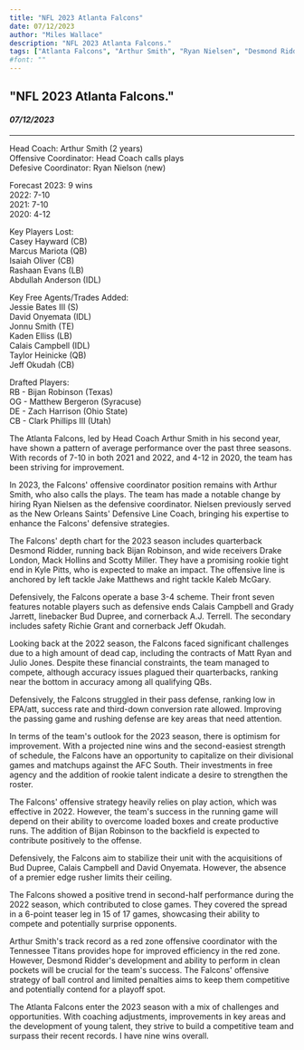 ```yaml
---
title: "NFL 2023 Atlanta Falcons"
date: 07/12/2023
author: "Miles Wallace"
description: "NFL 2023 Atlanta Falcons."
tags: ["Atlanta Falcons", "Arthur Smith", "Ryan Nielsen", "Desmond Ridder", "Bijan Robinson", "NFL", "Drake London", "Mack Hollins", "Scotty Miller", "Calais Campbell", "Grady Jarrett", "A.J. Terrell", "Bud Dupree", "David Onyemata",  ]
#font: ""
---
```

## "NFL 2023 Atlanta Falcons."
#### _07/12/2023_ 
____
Head Coach: Arthur Smith (2 years)    
Offensive Coordinator: Head Coach calls plays    
Defesive Coordinator: Ryan Nielson (new)        
    
Forecast 2023: 9 wins    
2022: 7-10    
2021: 7-10    
2020: 4-12    
    
Key Players Lost:    
Casey Hayward (CB)  
Marcus Mariota (QB)  
Isaiah Oliver (CB)  
Rashaan Evans (LB)  
Abdullah Anderson (IDL)   
    
Key Free Agents/Trades Added:    
Jessie Bates III (S)  
David Onyemata (IDL)  
Jonnu Smith (TE)  
Kaden Elliss (LB)  
Calais Campbell (IDL)  
Taylor Heinicke (QB)  
Jeff Okudah (CB)  
  
Drafted Players:    
RB - Bijan Robinson (Texas)  
OG - Matthew Bergeron (Syracuse)  
DE - Zach Harrison (Ohio State)  
CB - Clark Phillips III (Utah)  
  
The Atlanta Falcons, led by Head Coach Arthur Smith in his second year, have shown a pattern of average performance over the past three seasons. With records of 7-10 in both 2021 and 2022, and 4-12 in 2020, the team has been striving for improvement.

In 2023, the Falcons' offensive coordinator position remains with Arthur Smith, who also calls the plays. The team has made a notable change by hiring Ryan Nielsen as the defensive coordinator. Nielsen previously served as the New Orleans Saints' Defensive Line Coach, bringing his expertise to enhance the Falcons' defensive strategies.

The Falcons' depth chart for the 2023 season includes quarterback Desmond Ridder, running back Bijan Robinson, and wide receivers Drake London, Mack Hollins and Scotty Miller. They have a promising rookie tight end in Kyle Pitts, who is expected to make an impact. The offensive line is anchored by left tackle Jake Matthews and right tackle Kaleb McGary.

Defensively, the Falcons operate a base 3-4 scheme. Their front seven features notable players such as defensive ends Calais Campbell and Grady Jarrett, linebacker Bud Dupree, and cornerback A.J. Terrell. The secondary includes safety Richie Grant and cornerback Jeff Okudah.

Looking back at the 2022 season, the Falcons faced significant challenges due to a high amount of dead cap, including the contracts of Matt Ryan and Julio Jones. Despite these financial constraints, the team managed to compete, although accuracy issues plagued their quarterbacks, ranking near the bottom in accuracy among all qualifying QBs.

Defensively, the Falcons struggled in their pass defense, ranking low in EPA/att, success rate and third-down conversion rate allowed. Improving the passing game and rushing defense are key areas that need attention.

In terms of the team's outlook for the 2023 season, there is optimism for improvement. With a projected nine wins and the second-easiest strength of schedule, the Falcons have an opportunity to capitalize on their divisional games and matchups against the AFC South. Their investments in free agency and the addition of rookie talent indicate a desire to strengthen the roster.

The Falcons' offensive strategy heavily relies on play action, which was effective in 2022. However, the team's success in the running game will depend on their ability to overcome loaded boxes and create productive runs. The addition of Bijan Robinson to the backfield is expected to contribute positively to the offense.

Defensively, the Falcons aim to stabilize their unit with the acquisitions of Bud Dupree, Calais Campbell and David Onyemata. However, the absence of a premier edge rusher limits their ceiling.

The Falcons showed a positive trend in second-half performance during the 2022 season, which contributed to close games. They covered the spread in a 6-point teaser leg in 15 of 17 games, showcasing their ability to compete and potentially surprise opponents.

Arthur Smith's track record as a red zone offensive coordinator with the Tennessee Titans provides hope for improved efficiency in the red zone. However, Desmond Ridder's development and ability to perform in clean pockets will be crucial for the team's success. The Falcons' offensive strategy of ball control and limited penalties aims to keep them competitive and potentially contend for a playoff spot.

The Atlanta Falcons enter the 2023 season with a mix of challenges and opportunities. With coaching adjustments, improvements in key areas and the development of young talent, they strive to build a competitive team and surpass their recent records. I have nine wins overall.